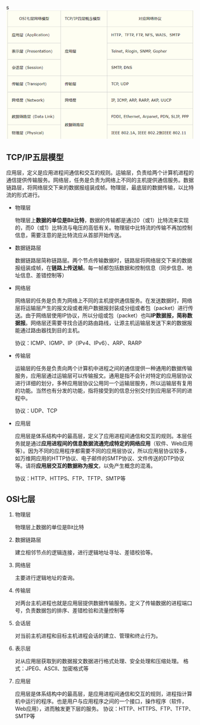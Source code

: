 s![image-20230210220120072](image/image-20230210220120072.png)

## TCP/IP五层模型

​	应用层，定义是应用进程间通信和交互的规则。运输层，负责给两个计算机进程的通信提供传输服务。网络层，任务是负责为网络上不同的主机提供通信服务。数据链路层，将网络层交下来的数据报组装成帧。物理层，最底层的数据传输，以比特流的形式进行。

- 物理层

  物理层上**数据的单位是Bit比特**，数据的传输都是通过0（或1）比特流来实现的，而0（或1）比特流与电压的高低有关。物理层中比特流的传输不再加控制信息，需要注意的是比特流应从首部开始传送。

- 数据链路层

  数据链路层简称链路层。两个节点传输数据时，链路层将网络层交下来的数据报组装成帧，在**链路上传送帧**。每一帧都包括数据和控制信息（同步信息、地址信息、差错控制等）

- 网络层

  网络层的任务是负责为网络上不同的主机提供通信服务。在发送数据时，网络层将运输层产生的报文段或者用户数据报封装成分组或者包（packet）进行传送。由于网络层使用IP协议，所以分组或包（packet）也叫**IP数据报，简称数据报**。网络层还需要寻找合适的路由路线，让源主机运输层发送下来的数据报能通过路由器找到目的主机。

  协议：ICMP、IGMP、IP（IPv4、IPv6）、ARP、RARP

- 传输层

  运输层的任务是负责向两个计算机中进程之间的通信提供一种通用的数据传输服务，应用层通过运输层可以传输报文。通用是指不会针对特定的应用层协议进行详细的划分，多种应用层协议公用同一个运输层服务，所以运输层有复用的功能。当然也有分发的功能，指将接受到的信息分别交付到应用层不同的进程中。 

  协议：UDP、TCP 

- 应用层

  应用层是体系结构中的最高层，定义了应用进程间通信和交互的规则。本层任务就是通过**应用进程间的信息数据流通完成特定的网络应用**（软件、Web应用等）。因为不同的应用程序都需要不同的应用层协议，所以应用层协议较多，如万维网应用的HTTP协议、电子邮件的SMTP协议、文件传送的DTP协议等。请将**应用层交互的数据称为报文**，以免产生概念的混淆。 

  协议：HTTP、HTTPS、FTP、TFTP、SMTP等

## OSI七层

1. 物理层

   物理层上数据的单位是Bit比特

2. 数据链路层

   建立相邻节点的逻辑连接，进行逻辑地址寻址、差错校验等。 

3. 网络层

   主要进行逻辑地址的查询。

4. 传输层

   对两台主机进程也就是应用层提供数据传输服务。定义了传输数据的进程端口号，负责数据包的排序、差错检验和流量控制等

5. 会话层

   对当前主机进程和目标主机进程会话的建立、管理和终止行为。

6. 表示层

   对从应用层获取到的数据报文数据进行格式处理、安全处理和压缩处理。 格式：JPEG、ASCll、加密格式等

7. 应用层

   应用层是体系结构中的最高层，是应用进程间通信和交互的规则，进程指计算机中运行的程序。也是用户与应用程序之间的一个接口，操作程序（软件，Web应用），进而触发更下层的服务。 协议：HTTP、HTTPS、FTP、TFTP、SMTP等